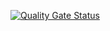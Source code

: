 [![Quality Gate Status](https://sonarcloud.io/api/project_badges/measure?project=sgcarstrends_api&metric=alert_status)](https://sonarcloud.io/summary/new_code?id=sgcarstrends_api)
